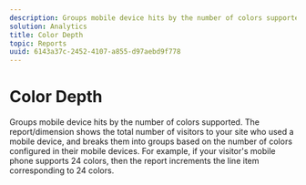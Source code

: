 ```yaml
---
description: Groups mobile device hits by the number of colors supported. The report/dimension shows the total number of visitors to your site who used a mobile device, and breaks them into groups based on the number of colors configured in their mobile devices. For example, if your visitor's mobile phone supports 24 colors, then the report increments the line item corresponding to 24 colors.
solution: Analytics
title: Color Depth
topic: Reports
uuid: 6143a37c-2452-4107-a855-d97aebd9f778
---
```


# Color Depth

Groups mobile device hits by the number of colors supported. The report/dimension shows the total number of visitors to your site who used a mobile device, and breaks them into groups based on the number of colors configured in their mobile devices. For example, if your visitor's mobile phone supports 24 colors, then the report increments the line item corresponding to 24 colors.

